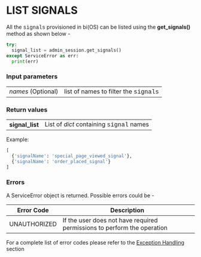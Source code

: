 # LIST SIGNALS

All the <span style="font-family:Courier New;">signals</span> provisioned in bi(OS) can be listed using the **get_signals()** method as shown below -

```python
try:
  signal_list = admin_session.get_signals()
except ServiceError as err:
  print(err)
```
### Input parameters

|                    |                                                                                   |
| ------------------ | --------------------------------------------------------------------------------- |
| _names_ (Optional) | list of names to filter the <span style="font-family:Courier New;">signals</span> |

### Return values

|                 |                                                                                      |
| --------------- | ------------------------------------------------------------------------------------ |
| **signal_list** | List of _dict_ containing <span style="font-family:Courier New;">signal</span> names |

Example:
```python
[
  {'signalName': 'special_page_viewed_signal'},
  {'signalName': 'order_placed_signal'}
]
```
### Errors

A ServiceError object is returned. Possible errors could be -

| Error Code   | Description                                                             |
| ------------ | ----------------------------------------------------------------------- |
| UNAUTHORIZED | If the user does not have required permissions to perform the operation |

For a complete list of error codes please refer to the [Exception Handling](https://bios.isima.io/docs/content/developer-guide/exceptions) section
